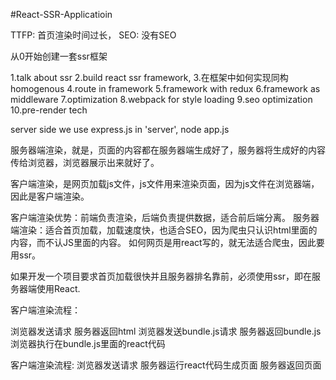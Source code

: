 #React-SSR-Applicatioin


TTFP: 首页渲染时间过长，
SEO: 没有SEO

从0开始创建一套ssr框架

1.talk about ssr
2.build react ssr framework, 
3.在框架中如何实现同构 homogenous
4.route in framework
5.framework with redux
6.framework as middleware
7.optimization
8.webpack for style loading
9.seo optimization
10.pre-render tech

server side we use express.js in 'server',
node app.js

服务器端渲染，就是，页面的内容都在服务器端生成好了，服务器将生成好的内容传给浏览器，浏览器展示出来就好了。

客户端渲染，是网页加载js文件，js文件用来渲染页面，因为js文件在浏览器端，因此是客户端渲染。

客户端渲染优势：前端负责渲染，后端负责提供数据，适合前后端分离。
服务器端渲染：适合首页加载，加载速度快，也适合SEO，因为爬虫只认识html里面的内容，而不认JS里面的内容。
如何网页是用react写的，就无法适合爬虫，因此要用ssr。

如果开发一个项目要求首页加载很快并且服务器排名靠前，必须使用ssr，即在服务器端使用React.

客户端渲染流程：

浏览器发送请求
服务器返回html
浏览器发送bundle.js请求
服务器返回bundle.js
浏览器执行在bundle.js里面的react代码

客户端渲染流程:
浏览器发送请求
服务器运行react代码生成页面
服务器返回页面










